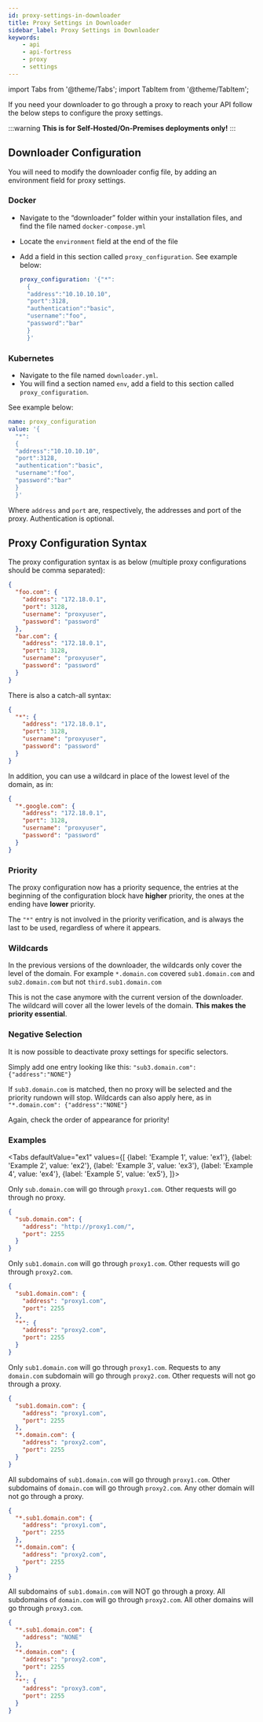 ```yaml
---
id: proxy-settings-in-downloader
title: Proxy Settings in Downloader
sidebar_label: Proxy Settings in Downloader
keywords:
    - api
    - api-fortress
    - proxy
    - settings
---
```


import Tabs from '@theme/Tabs';
import TabItem from '@theme/TabItem';

If you need your downloader to go through a proxy to reach your API follow the below steps to configure the proxy settings.

:::warning
**This is for Self-Hosted/On-Premises deployments only!**
:::

## Downloader Configuration

You will need to modify the downloader config file, by adding an environment field for proxy settings.

### Docker

* Navigate to the “downloader” folder within your installation files, and find the file named `docker-compose.yml`

* Locate the `environment` field at the end of the file 
* Add a field in this section called `proxy_configuration`. 
  See example below:
  ```yaml
  proxy_configuration: '{"*":
    {
    "address":"10.10.10.10",
    "port":3128,
    "authentication":"basic",
    "username":"foo",
    "password":"bar"
    }
    }'
  ```

### Kubernetes  

* Navigate to the file named `downloader.yml`.
* You will find a section named `env`, add a field to this section called `proxy_configuration`. 

See example below:

```yaml
name: proxy_configuration
value: '{
  "*":
  {
  "address":"10.10.10.10",
  "port":3128,
  "authentication":"basic",
  "username":"foo",
  "password":"bar"
  }
  }'

```

Where `address` and `port` are, respectively, the addresses and port of the proxy. Authentication is optional.

## Proxy Configuration Syntax

The proxy configuration syntax is as below (multiple proxy configurations should be comma separated):

```json
{
  "foo.com": {
    "address": "172.18.0.1",
    "port": 3128,
    "username": "proxyuser",
    "password": "password"
  },
  "bar.com": {
    "address": "172.18.0.1",
    "port": 3128,
    "username": "proxyuser",
    "password": "password"
  }
}
```

There is also a catch-all syntax:

```json
{
  "*": {
    "address": "172.18.0.1",
    "port": 3128,
    "username": "proxyuser",
    "password": "password"
  }
}
```
In addition, you can use a wildcard in place of the lowest level of the domain, as in:

```json
{
  "*.google.com": {
    "address": "172.18.0.1",
    "port": 3128,
    "username": "proxyuser",
    "password": "password"
  }
}
```

### Priority

The proxy configuration now has a priority sequence, the entries at the beginning of the configuration block have **higher** priority, the ones at the ending have **lower** priority.

The `"*"` entry is not involved in the priority verification, and is always the last to be used, regardless of where it appears.

### Wildcards

In the previous versions of the downloader, the wildcards only cover the level of the domain. For example `*.domain.com` covered `sub1.domain.com` and `sub2.domain.com` but not `third.sub1.domain.com`

This is not the case anymore with the current version of the downloader. The wildcard will cover all the lower levels of the domain. **This makes the priority essential**.

### Negative Selection

It is now possible to deactivate proxy settings for specific selectors.

Simply add one entry looking like this: `"sub3.domain.com":{"address":"NONE"}`

If `sub3.domain.com` is matched, then no proxy will be selected and the priority rundown will stop. Wildcards can also apply here, as in `"*.domain.com": {"address":"NONE"}`

Again, check the order of appearance for priority!

### Examples

<Tabs
  defaultValue="ex1"
  values={[
    {label: 'Example 1', value: 'ex1'},
    {label: 'Example 2', value: 'ex2'},
    {label: 'Example 3', value: 'ex3'},
    {label: 'Example 4', value: 'ex4'},
    {label: 'Example 5', value: 'ex5'},
  ]}>

<TabItem value="ex1">

Only `sub.domain.com` will go through `proxy1.com`. Other requests will go through no proxy.

```json
{
  "sub.domain.com": {
    "address": "http://proxy1.com/",
    "port": 2255
  }
} 
```

</TabItem>
<TabItem value="ex2">

Only `sub1.domain.com` will go through `proxy1.com`. Other requests will go through `proxy2.com`.

```json
{
  "sub1.domain.com": {
    "address": "proxy1.com",
    "port": 2255
  },
  "*": {
    "address": "proxy2.com",
    "port": 2255
  }
}
```

</TabItem>
<TabItem value="ex3">

Only `sub1.domain.com` will go through `proxy1.com`. Requests to any `domain.com` subdomain will go through `proxy2.com`. Other requests will not go through a proxy.

```json
{
  "sub1.domain.com": {
    "address": "proxy1.com",
    "port": 2255
  },
  "*.domain.com": {
    "address": "proxy2.com",
    "port": 2255
  }
}
```

</TabItem>
<TabItem value="ex4">

All subdomains of `sub1.domain.com`  will go through `proxy1.com`. Other subdomains of `domain.com` will go through `proxy2.com`. Any other domain will not go through a proxy.

```json
{
  "*.sub1.domain.com": {
    "address": "proxy1.com",
    "port": 2255
  },
  "*.domain.com": {
    "address": "proxy2.com",
    "port": 2255
  }
}
```

</TabItem>
<TabItem value="ex5">

All subdomains of `sub1.domain.com` will NOT go through a proxy. All subdomains of `domain.com` will go through `proxy2.com`. All other domains will go through `proxy3.com`.

```json
{
  "*.sub1.domain.com": {
    "address": "NONE"
  },
  "*.domain.com": {
    "address": "proxy2.com",
    "port": 2255
  },
  "*": {
    "address": "proxy3.com",
    "port": 2255
  }
}
```

</TabItem>
</Tabs>